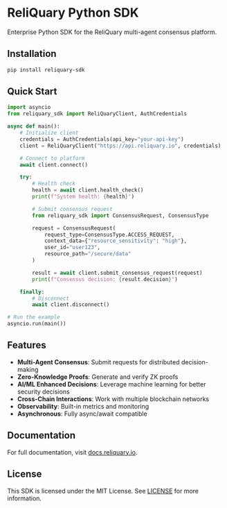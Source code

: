 # ReliQuary Python SDK

Enterprise Python SDK for the ReliQuary multi-agent consensus platform.

## Installation

```bash
pip install reliquary-sdk
```

## Quick Start

```python
import asyncio
from reliquary_sdk import ReliQuaryClient, AuthCredentials

async def main():
    # Initialize client
    credentials = AuthCredentials(api_key="your-api-key")
    client = ReliQuaryClient("https://api.reliquary.io", credentials)

    # Connect to platform
    await client.connect()

    try:
        # Health check
        health = await client.health_check()
        print(f"System health: {health}")

        # Submit consensus request
        from reliquary_sdk import ConsensusRequest, ConsensusType

        request = ConsensusRequest(
            request_type=ConsensusType.ACCESS_REQUEST,
            context_data={"resource_sensitivity": "high"},
            user_id="user123",
            resource_path="/secure/data"
        )

        result = await client.submit_consensus_request(request)
        print(f"Consensus decision: {result.decision}")

    finally:
        # Disconnect
        await client.disconnect()

# Run the example
asyncio.run(main())
```

## Features

- **Multi-Agent Consensus**: Submit requests for distributed decision-making
- **Zero-Knowledge Proofs**: Generate and verify ZK proofs
- **AI/ML Enhanced Decisions**: Leverage machine learning for better security decisions
- **Cross-Chain Interactions**: Work with multiple blockchain networks
- **Observability**: Built-in metrics and monitoring
- **Asynchronous**: Fully async/await compatible

## Documentation

For full documentation, visit [docs.reliquary.io](https://docs.reliquary.io/sdk/python).

## License

This SDK is licensed under the MIT License. See [LICENSE](LICENSE) for more information.
